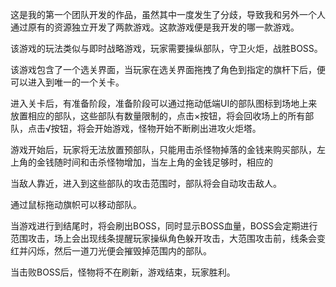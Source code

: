 这是我的第一个团队开发的作品，虽然其中一度发生了分歧，导致我和另外一个人通过原有的资源独立开发了两款游戏。这款游戏便是我开发的哪一款游戏。

该游戏的玩法类似与即时战略游戏，玩家需要操纵部队，守卫火炬，战胜BOSS。

该游戏包含了一个选关界面，当玩家在选关界面拖拽了角色到指定的旗杆下后，便可以进入到唯一的一个关卡。

进入关卡后，有准备阶段，准备阶段可以通过拖动低端UI的部队图标到场地上来放置相应的部队，这些部队有数量限制的，点击×按钮，将会回收场上的所有部队，点击√按钮，将会开始游戏，怪物开始不断刷出进攻火炬塔。

游戏开始后，玩家将无法放置预部队，只能用击杀怪物掉落的金钱来购买部队，左上角的金钱随时间和击杀怪物增加，当左上角的金钱足够时，相应的

当敌人靠近，进入到这些部队的攻击范围时，部队将会自动攻击敌人。

通过鼠标拖动旗帜可以移动部队。

当游戏进行到结尾时，将会刷出BOSS，同时显示BOSS血量，BOSS会定期进行范围攻击，场上会出现线条提醒玩家操纵角色躲开攻击，大范围攻击前，线条会变红并闪烁，然后一道刀光便会摧毁掉范围内的部队。

当击败BOSS后，怪物将不在刷新，游戏结束，玩家胜利。